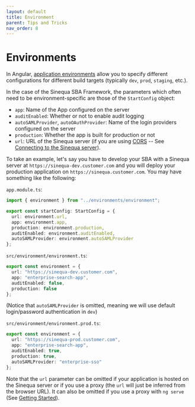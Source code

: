 ```yaml
---
layout: default
title: Environment
parent: Tips and Tricks
nav_order: 8
---
```


# Environments

In Angular, [application environments](https://angular.io/guide/build) allow you to specify different configurations for different build targets (typically `dev`, `prod`, `staging`, etc.).

In the case of the Sinequa SBA Framework, the parameters which often need to be environment-specific are those of the `StartConfig` object:

- `app`: Name of the App configured on the server
- `auditEnabled`: Whether or not to enable audit logging
- `autoSAMLProvider`, `autoOAuthProvider`: Name of the login providers configured on the server
- `production`: Whether the app is built for production or not
- `url`: URL of the Sinequa server (if you are using [CORS](https://developer.mozilla.org/en-US/docs/Web/HTTP/CORS) -- See [Connecting to the Sinequa server]({{site.baseurl}}guides/3-development.html#connecting-to-the-sinequa-server)).

To take an example, let's say you have to develop your SBA with a Sinequa server at `https://sinequa-dev.customer.com` and you will deploy your production application on `https://sinequa.customer.com`. You may have something like the following:

`app.module.ts`:

```ts
import { environment } from "../environments/environment";

export const startConfig: StartConfig = {
  url: environment.url,
  app: environment.app,
  production: environment.production,
  auditEnabled: environment.auditEnabled,
  autoSAMLProvider: environment.autoSAMLProvider
};
```

`src/environment/environment.ts`:

```ts
export const environment = {
  url: "https://sinequa-dev.customer.com",
  app: "enterprise-search-app",
  auditEnabled: false,
  production: false
};
```

(Notice that `autoSAMLProvider` is omitted, meaning we will use default login/password authentication in `dev`)

`src/environment/environment.prod.ts`:

```ts
export const environment = {
  url: "https://sinequa-prod.customer.com",
  app: "enterprise-search-app",
  auditEnabled: true,
  production: true,
  autoSAMLProvider: "enterprise-sso"
};
```

Note that the `url` parameter can be omitted if your application is hosted on the Sinequa server or if you use a proxy (the `url` will just be inferred from the browser URL). It can also be omitted if you use a proxy with `ng serve` (See [Getting Started]({{site.site.baseurl}}getting-started.html#develop-an-application)).
